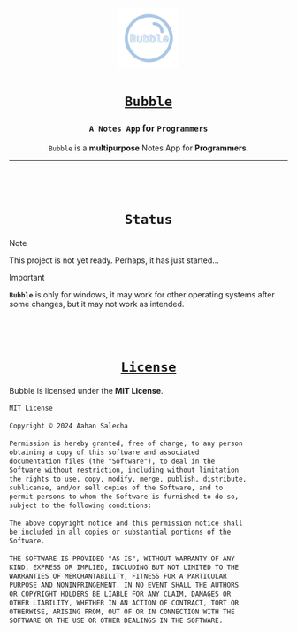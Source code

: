 <div align="center">

[<img src="https://github.com/aahan0511/Bubble/blob/main/assets/icons/icon.png" alt="assets/icons/icon.png" width=110>](https://github.com/aahan0511/Bubble/blob/main/assets/blob/circle.png "Bubble Logo")

# [**`Bubble`**](https://github.com/aahan0511/Bubble "Bubble on GitHub")

### **`A Notes App` for `Programmers`**
`Bubble` is a **multipurpose** Notes App for **Programmers**.

---

<br><br>

# **`Status`**

</div>

> [!NOTE]
> This project is not yet ready. Perhaps, it has just started...

> [!IMPORTANT]
> **`Bubble`** is only for windows, it may work for other operating systems after some changes, but it may not work as intended.

<br><br>

<div align="center">

# [**`License`**](LICENSE.md "LICENSE File")

</div>

Bubble is licensed under the **MIT License**.

```
MIT License

Copyright © 2024 Aahan Salecha

Permission is hereby granted, free of charge, to any person 
obtaining a copy of this software and associated 
documentation files (the "Software"), to deal in the 
Software without restriction, including without limitation 
the rights to use, copy, modify, merge, publish, distribute, 
sublicense, and/or sell copies of the Software, and to 
permit persons to whom the Software is furnished to do so, 
subject to the following conditions:

The above copyright notice and this permission notice shall 
be included in all copies or substantial portions of the 
Software.

THE SOFTWARE IS PROVIDED "AS IS", WITHOUT WARRANTY OF ANY 
KIND, EXPRESS OR IMPLIED, INCLUDING BUT NOT LIMITED TO THE 
WARRANTIES OF MERCHANTABILITY, FITNESS FOR A PARTICULAR 
PURPOSE AND NONINFRINGEMENT. IN NO EVENT SHALL THE AUTHORS 
OR COPYRIGHT HOLDERS BE LIABLE FOR ANY CLAIM, DAMAGES OR 
OTHER LIABILITY, WHETHER IN AN ACTION OF CONTRACT, TORT OR 
OTHERWISE, ARISING FROM, OUT OF OR IN CONNECTION WITH THE 
SOFTWARE OR THE USE OR OTHER DEALINGS IN THE SOFTWARE.
```